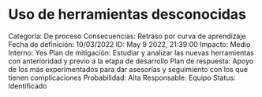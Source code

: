 # Uso de herramientas desconocidas

Categoría: De proceso
Consecuencias: Retraso por curva de aprendizaje
Fecha de definición: 10/03/2022
ID: May 9 2022, 21:39:00
Impacto: Medio
Interno: Yes
Plan de mitigación: Estudiar y analizar las nuevas herramientas con anterioridad y previo a la etapa de desarrollo
Plan de respuesta: Apoyo de los más experimentados para dar asesorías y seguimiento con los que tienen complicaciones
Probabilidad: Alta
Responsable: Equipo
Status: Identificado